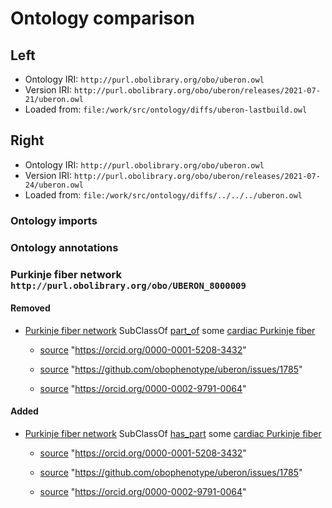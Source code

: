 # Ontology comparison

## Left
- Ontology IRI: `http://purl.obolibrary.org/obo/uberon.owl`
- Version IRI: `http://purl.obolibrary.org/obo/uberon/releases/2021-07-21/uberon.owl`
- Loaded from: `file:/work/src/ontology/diffs/uberon-lastbuild.owl`

## Right
- Ontology IRI: `http://purl.obolibrary.org/obo/uberon.owl`
- Version IRI: `http://purl.obolibrary.org/obo/uberon/releases/2021-07-24/uberon.owl`
- Loaded from: `file:/work/src/ontology/diffs/../../../uberon.owl`

### Ontology imports 



### Ontology annotations 



### Purkinje fiber network `http://purl.obolibrary.org/obo/UBERON_8000009`
#### Removed
- [Purkinje fiber network](http://purl.obolibrary.org/obo/UBERON_8000009) SubClassOf [part_of](http://purl.obolibrary.org/obo/BFO_0000050) some [cardiac Purkinje fiber](http://purl.obolibrary.org/obo/UBERON_0002354) 
  - [source](http://www.geneontology.org/formats/oboInOwl#source) "https://orcid.org/0000-0001-5208-3432" 

  - [source](http://www.geneontology.org/formats/oboInOwl#source) "https://github.com/obophenotype/uberon/issues/1785" 

  - [source](http://www.geneontology.org/formats/oboInOwl#source) "https://orcid.org/0000-0002-9791-0064" 

#### Added
- [Purkinje fiber network](http://purl.obolibrary.org/obo/UBERON_8000009) SubClassOf [has_part](http://purl.obolibrary.org/obo/BFO_0000051) some [cardiac Purkinje fiber](http://purl.obolibrary.org/obo/UBERON_0002354) 
  - [source](http://www.geneontology.org/formats/oboInOwl#source) "https://orcid.org/0000-0001-5208-3432" 

  - [source](http://www.geneontology.org/formats/oboInOwl#source) "https://github.com/obophenotype/uberon/issues/1785" 

  - [source](http://www.geneontology.org/formats/oboInOwl#source) "https://orcid.org/0000-0002-9791-0064" 

